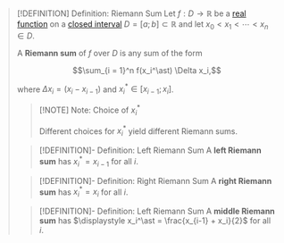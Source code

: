 >[!DEFINITION] Definition: Riemann Sum
>Let $f: D \to \mathbb{R}$ be a [real function](../../../Real%20Functions/Real%20Function.md) on a [closed interval](../../../../../Set%20Theory/Ordering/Intervals.md) $D = [a;b] \subset \mathbb{R}$ and let $x_0 \lt x_1 \lt \cdots \lt x_n \in D$.
>
>A **Riemann sum** of $f$ over $D$ is any sum of the form
>
>$$\sum_{i = 1}^n f(x_i^\ast) \Delta x_i,$$
>
>where $\Delta x_i = (x_i - x_{i-1})$ and $x_i^\ast \in [x_{i-1};x_i]$.
>
>>[!NOTE] Note: Choice of $x_i^\ast$
>>
>>Different choices for $x_i^\ast$ yield different Riemann sums.
>
>>[!DEFINITION]- Definition: Left Riemann Sum
>>A **left Riemann sum** has $x_i^\ast = x_{i-1}$ for all $i$.
>>
>
>>[!DEFINITION]- Definition: Right Riemann Sum
>>A **right Riemann sum** has $x_i^\ast = x_{i}$ for all $i$.
>>
>
>>[!DEFINITION]- Definition: Left Riemann Sum
>>A **middle Riemann sum** has $\displaystyle x_i^\ast = \frac{x_{i-1} + x_i}{2}$ for all $i$.